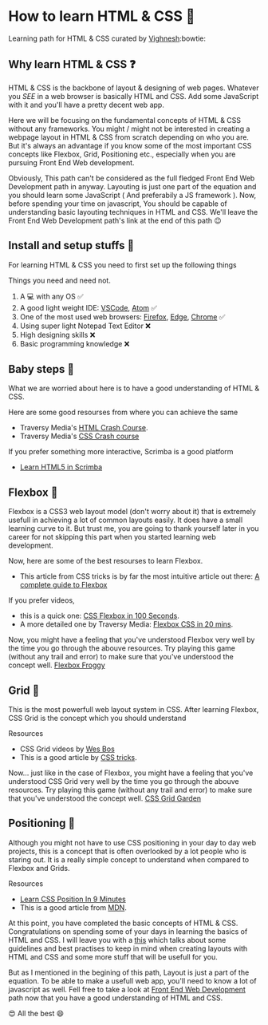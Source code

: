 # How to learn HTML & CSS :crystal_ball:

Learning path for HTML & CSS curated by [Vighnesh](https://github.com/aka8921/):bowtie:

## Why learn HTML & CSS :question:

HTML & CSS is the backbone of layout & designing of web pages. Whatever you *SEE* in a web browser is basically HTML and CSS. Add some JavaScript with it and you'll have a pretty decent web app.

Here we will be focusing on the fundamental concepts of HTML & CSS without any frameworks. You might / might not be interested in creating a webpage layout in HTML & CSS from scratch depending on who you are. But it's always an advantage if you know some of the most important CSS concepts like Flexbox, Grid, Positioning etc., especially when you are pursuing Front End Web development.

Obviously, This path can't be considered as the full fledged Front End Web Development path in anyway. Layouting is just one part of the equation and you should learn some JavaScript ( And preferabily a JS framework ). Now, before spending your time on javascript, You should be capable of understanding basic layouting techniques in HTML and CSS. We'll leave the Front End Web Development path's link at the end of this path :wink:

## Install and setup stuffs :construction:

For learning HTML & CSS you need to first set up the following things

Things you need and need not.

1. A :computer: with any OS :white_check_mark:
2. A good light weight IDE: [VSCode](https://code.visualstudio.com/), [Atom](https://atom.io/) :white_check_mark:
3. One of the most used web browsers: [Firefox](https://www.mozilla.org/en-US/firefox/new/), [Edge](https://www.microsoft.com/en-us/edge), [Chrome](https://www.google.com/chrome/) :white_check_mark:
4. Using super light Notepad Text Editor :x:
5. High designing skills :x:
6. Basic programming knowledge :x:

## Baby steps :baby:

What we are worried about here is to have a good understanding of HTML & CSS.

Here are some good resourses from where you can achieve the same

- Traversy Media's [HTML Crash Course](https://www.youtube.com/watch?v=UB1O30fR-EE).
- Traversy Media's  [CSS Crash course](https://www.youtube.com/watch?v=yfoY53QXEnI)

If you prefer something more interactive, Scrimba is a good platform

- [Learn HTML5 in Scrimba](https://scrimba.com/learn/html)

## Flexbox :star2:

Flexbox is a CSS3 web layout model (don't worry about it) that is extremely usefull in achieving a lot of common layouts easily. It does have a small learning curve to it. But trust me, you are going to thank yourself later in you career for not skipping this part when you started learning web development.

Now, here are some of the best resourses to learn Flexbox.

- This article from CSS tricks is by far the most intuitive article out there: [A complete guide to Flexbox](https://css-tricks.com/snippets/css/a-guide-to-flexbox/)

If you prefer videos,

- this is a quick one:  [CSS Flexbox in 100 Seconds](https://www.youtube.com/watch?v=K74l26pE4YA).
- A more detailed one by Traversy Media:  [Flexbox CSS in 20 mins](https://www.youtube.com/watch?v=JJSoEo8JSnc).

Now, you might have a feeling that you've understood Flexbox very well by the time you go through the abouve resources. Try playing this game (without any trail and error) to make sure that you've understood the concept well. [Flexbox Froggy](https://flexboxfroggy.com)

## Grid :star2:

This is the most powerfull web layout system in CSS. After learning Flexbox, CSS Grid is the concept which you should understand

Resources

- CSS Grid videos by [Wes Bos](https://cssgrid.io)
- This is a good article by [CSS tricks](https://css-tricks.com/snippets/css/complete-guide-grid/).

Now... just like in the case of Flexbox, you might have a feeling that you've understood CSS Grid very well by the time you go through the abouve resources. Try playing this game (without any trail and error) to make sure that you've understood the concept well. [CSS Grid Garden ](https://cssgridgarden.com)


## Positioning :star2:

Although you might not have to use CSS positioning in your day to day web projects, this is a concept that is often overlooked by a lot people who is staring out. It is a really simple concept to understand when compared to Flexbox and Grids.

Resources

- [Learn CSS Position In 9 Minutes](https://www.youtube.com/watch?v=jx5jmI0UlXU)
- This is a good article from [MDN](https://developer.mozilla.org/en-US/docs/Web/CSS/position).


At this point, you have completed the basic concepts of HTML &  CSS. Congratulations on spending some of your days in learning the basics of HTML and CSS. I will leave you with a [this](https://github.com/bendc/frontend-guidelines) which talks about some guidelines and best practises to keep in mind when creating layouts with HTML and CSS and some more stuff that will be usefull for you.

But as I mentioned in the begining of this path, Layout is just a part of the equation. To be able to make a usefull web app, you'll need to know a lot of javascript as well. Fell free to take a look at [Front End Web Development](https://github.com/aka8921/TinkerHub-Learning-Paths/blob/main/learning/Frontend%20Web%20Development/Readme.md) path now that you have a good understanding of HTML and CSS.

:heart_eyes: All the best :smile:

